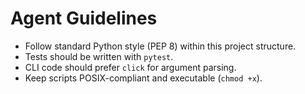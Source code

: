 # Agent Guidelines

- Follow standard Python style (PEP 8) within this project structure.
- Tests should be written with `pytest`.
- CLI code should prefer `click` for argument parsing.
- Keep scripts POSIX-compliant and executable (`chmod +x`).
